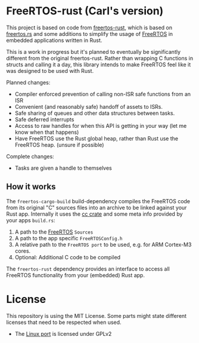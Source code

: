 # FreeRTOS-rust (Carl's version)

This project is based on code from [freertos-rust](https://github.com/lobaro/FreeRTOS-rust), which is based on [freertos.rs](https://github.com/hashmismatch/freertos.rs) and some additions to
 simplify the usage of [FreeRTOS](https://github.com/FreeRTOS/FreeRTOS-Kernel) in embedded applications written
 in Rust.

This is a work in progress but it's planned to eventually be significantly different from the original freertos-rust. Rather than wrapping C functions in structs and calling it a day, this library intends to make FreeRTOS feel like it was designed to be used with Rust.

Planned changes:
* Compiler enforced prevention of calling non-ISR safe functions from an ISR
* Convenient (and reasonably safe) handoff of assets to ISRs.
* Safe sharing of queues and other data structures between tasks.
* Safe deferred interrupts
* Access to raw handles for when this API is getting in your way (let me know when that happens)
* Have FreeRTOS use the Rust global heap, rather than Rust use the FreeRTOS heap. (unsure if possible)

Complete changes:
* Tasks are given a handle to themselves

## How it works

The `freertos-cargo-build` build-dependency compiles the FreeRTOS code from its original "C" sources files into an 
archive to be linked against your Rust app. Internally it uses the [cc crate](https://docs.rs/crate/cc) and some meta 
info provided by your apps `build.rs`:
 
 1. A path to the [FreeRTOS](https://github.com/FreeRTOS/FreeRTOS-Kernel) `Sources`
 1. A path to the app specific `FreeRTOSConfig.h`
 1. A relative path to the `FreeRTOS port` to be used, e.g. for ARM Cortex-M3 cores.
 1. Optional: Additional C code to be compiled
 
 The `freertos-rust` dependency provides an interface to access all FreeRTOS functionality from your (embedded) 
 Rust app.

# License
This repository is using the MIT License. Some parts might state different licenses that need to be respected when used.

* The [Linux port](https://github.com/michaelbecker/freertos-addons) is licensed under GPLv2




